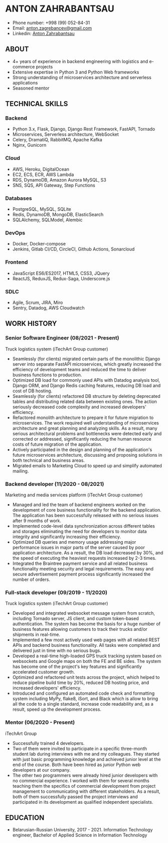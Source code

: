 # ANTON ZAHRABANTSAU
- Phone number: +998 (99) 052-84-31
- Email: anton.zagrebancev@gmail.com
- Linkedin: [Anton Zahrabantsau](https://www.linkedin.com/in/anton-zahrabantsau/)
## ABOUT
- 4+ years of experience in backend engineering with logistics and e-commerce projects
- Extensive expertise in Python 3 and Python Web frameworks
- Strong understanding of microservices architecture and serverless applications
- Seasoned mentor
## TECHNICAL SKILLS
### Backend
- Python 3.x, Flask, Django, Django Rest Framework, FastAPI, Tornado											
- Microservices, Serverless architecture, WebSocket
- Celery, DramatiQ, RabbitMQ, Apache Kafka
- Nginx, Gunicorn
### Cloud
- AWS, Heroku, DigitalOcean
- EC2, ECS, ECR, AWS Lambda
- RDS, DynamoDB, Amazon Aurora MySQL, S3
- SNS, SQS, API Gateway, Step Functions
### Databases
- PostgreSQL, MySQL, SQLite
- Redis, DynamoDB, MongoDB, ElasticSearch
- SQLAlchemy, SQLModel, Alembic
### DevOps
- Docker, Docker-compose
- Jenkins, Gitlab CI/CD, CircleCI, Github Actions, Sonarcloud
### Frontend
- JavaScript ES6/ES2017, HTML5, CSS3, JQuery
- ReactJS, ReduxJS, Redux-Saga, Underscore.js
### SDLC
- Agile, Scrum, JIRA, Miro
- Sentry, Datadog, AWS Cloudwatch
## WORK HISTORY
### Senior Software Engineer (08/2021 - Present)
Truck logistics system  (iTechArt Group customer)
- Seamlessly (for clients) migrated certain parts of the monolithic Django server into separate FastAPI microservices, which greatly increased the efficiency of development teams and reduced the time to deliver business functions to production.
- Optimized DB load for commonly used APIs with Datadog analysis tool, Django ORM, and Django Redis caching features, reducing DB load and cost of DB hosting.
- Seamlessly (for clients) refactored DB structure by deleting deprecated tables and distributing related data between existing ones. The action seriously decreased code complexity and increased developers' efficiency.
- Refactored monolith architecture to prepare it for future migration to microservices. The work required well understanding of microservices architecture and great planning and analyzing skills. As a result, many serious architectural problems and bottlenecks were detected early and corrected or addressed, significantly reducing the human resource costs of future migration of the application.																													
- Actively participated in the design and planning of the application's future microservices architecture, discussing and proposing solutions in both technical and business areas.
- Migrated emails to Marketing Cloud to speed up and simplify automated mailing.
### Backend developer (11/2020 - 08/2021)
Marketing and media services platform (iTechArt Group customer)
- Managed and led the team of backend engineers worked on the development of core business functionality for the backend application. The application has been successfully released with no serious issues after 9 months of work.
- Implemented code-level data synchronization across different tables and storages eliminating the need for developers to monitor data integrity and significantly increasing their efficiency.
- Optimized DB queries and memory usage addressing major performance issues in major parts of the server caused by poor application architecture. As a result, the DB load decreased by 30%, and the speed of executing the heaviest requests increased by 2-3 times.
- Integrated the Braintree payment service and all related business functionality meeting security and legal requirements. The easy and secure advertisement payment process significantly increased the number of orders.
### Full-stack developer (09/2019 - 11/2020)
Truck logistics system (iTechArt Group customer)
- Developed and integrated websocket message system from scratch, including Tornado server, JS client, and custom token-based authentication. The system has become the basis for a huge number of business features allowing customers to track their trucks and/or shipments in real-time.
- Implemented a few most actively used web pages with all related REST APIs and backend business functionality. All tasks were completed and delivered just in time with no serious bugs.
- Developed a real-time high-loaded GPS truck tracking system based on websockets and Google maps on both the FE and BE sides. The system has become one of the project's key features and significantly accelerated customer growth.
- Optimized and refactored unit tests across the project, which helped to reduce pipeline build time by 20%, reduced DB hosting price, and increased developers' efficiency.
- Introduced and configured an automated code check and formatting system including MyPy, flake8, iSort, and Black which is allow to bring all the code to a single standard, increase code readability and, as a result, speed up the development process.
### Mentor (06/2020 - Present)
iTechArt Group
- Successfully trained 4 developers.
- Two of them were invited to participate in a specific three-month student lab during interviews with me and my colleagues. They started with just basic programming knowledge and achieved junior level at the end of the course. Both have been hired as junior Python web developers at our company.
- The other two programmers were already hired junior developers with no commercial experience. I worked with them for several months teaching them the specifics of commercial development from project management to communicating with different stakeholders. As a result, both of them successfully passed the project interviews and participated in its development as qualified independent specialists.
## EDUCATION
- Belarusian-Russian University, 2017 - 2021. Information Technology engineer, Bachelor of Applied Science in Information Technology																												
